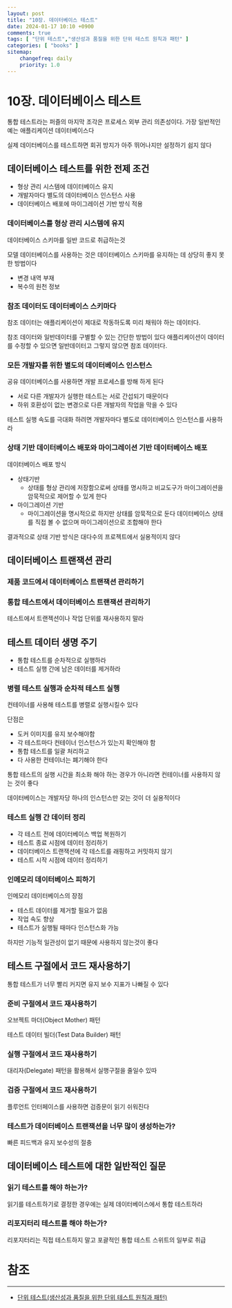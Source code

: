 ```yaml
---
layout: post
title: "10장. 데이터베이스 테스트"
date: 2024-01-17 10:10 +0900
comments: true
tags: [ "단위 테스트","생산성과 품질을 위한 단위 테스트 원칙과 패턴" ]
categories: [ "books" ]
sitemap:
    changefreq: daily
    priority: 1.0
---
```


# 10장. 데이터베이스 테스트

통합 테스트라는 퍼즐의 마지막 조각은 프로세스 외부 관리 의존성이다. 가장 일반적인 예는 애플리케이션 데이터베이스다

실제 데이터베이스를 테스트하면 회귀 방지가 아주 뛰어나지만 설정하기 쉽지 않다

## 데이터베이스 테스트를 위한 전제 조건

* 형상 관리 시스템에 데이터베이스 유지
* 개발자마다 별도의 데이터베이스 인스턴스 사용
* 데이터베이스 배포에 마이그레이션 기반 방식 적용

### 데이터베이스를 형상 관리 시스템에 유지

데이터베이스 스키마를 일반 코드로 취급하는것 

모델 데이터베이스를 사용하는 것은 데이터베이스 스키마를 유지하는 데 상당히 좋지 못한 방법이다
* 변경 내역 부재
* 복수의 원천 정보

### 참조 데이터도 데이터베이스 스키마다
참조 데이터는 애플리케이션이 제대로 작동하도록 미리 채워야 하는 데이터다.

참조 데이터와 일반데이터를 구별할 수 있는 간단한 방법이 있다 애플리케이션이 데이터를 수정할 수 있으면 일반데이터고 그렇지 않으면 참조 데이터다.

### 모든 개발자를 위한 별도의 데이터베이스 인스턴스
공유 데이터베이스를 사용하면 개발 프로세스를 방해 하게 된다
* 서로 다른 개발자가 실행한 테스트는 서로 간섭되기 때문이다
* 하위 호환성이 없는 변경으로 다른 개발자의 작업을 막을 수 있다

테스트 실행 속도를 극대화 하려면 개발자마다 별도로 데이터베이스 인스턴스를 사용하라

### 상태 기반 데이터베이스 배포와 마이그레이션 기반 데이터베이스 배포
데이터베이스 배포 방식
* 상태기반
  * 상태를 형상 관리에 저장함으로써 상태를 명시하고 비교도구가 마이그레이션을 암묵적으로 제어할 수 있게 한다
* 마이그레이션 기반
  * 마이그레이션을 명시적으로 하지만 상태를 암묵적으로 둔다 데이터베이스 상태를 직접 볼 수 없으며 마이그레이션으로 조합해야 한다

결과적으로 상태 기반 방식은 대다수의 프로젝트에서 실용적이지 않다

## 데이터베이스 트랜잭션 관리
### 제품 코드에서 데이터베이스 트랜잭션 관리하기
### 통합 테스트에서 데이터베이스 트랜잭션 관리하기
테스트에서 트랜젝션이나 작업 단위를 재사용하지 말라
## 테스트 데이터 생명 주기
* 통합 테스트를 순차적으로 실행하라
* 테스트 실행 간에 남은 데이터를 제거하라

### 병렬 테스트 실행과 순차적 테스트 실행

컨테이너를 사용해 테스트를 병렬로 실행시킬수 있다

단점은
* 도커 이미지를 유지 보수해야함
* 각 테스트마다 컨테이너 인스턴스가 있는지 확인해야 함
* 통합 테스트를 일괄 처리하고
* 다 사용한 컨테이너는 폐기해야 한다

통합 테스트의 실행 시간을 최소화 해야 하는 경우가 아니라면 컨테이너를 사용하지 않는 것이 좋다

데이터베이스는 개발자당 하나의 인스턴스만 갖는 것이 더 실용적이다

### 테스트 실행 간 데이터 정리
* 각 테스트 전에 데이터베이스 백업 복원하기
* 테스트 종료 시점에 데이터 정리하기
* 데이터베이스 트랜잭션에 각 테스트를 래핑하고 커밋하지 않기
* 테스트 시작 시점에 데이터 정리하기

### 인메모리 데이터베이스 피하기

인메모리 데이터베이스의 장점
* 테스트 데이터를 제거할 필요가 없음
* 작업 속도 향상
* 테스트가 실행될 때마다 인스턴스화 가능

하지만 기능적 일관성이 없기 때문에 사용하지 않는것이 좋다

## 테스트 구절에서 코드 재사용하기
통합 테스트가 너무 빨리 커지면 유지 보수 지표가 나빠질 수 있다

### 준비 구절에서 코드 재사용하기

오브젝트 마더(Object Mother) 패턴

테스트 데이터 빌더(Test Data Builder) 패턴

### 실행 구절에서 코드 재사용하기
대리자(Delegate) 패턴을 활용해서 실행구절을 줄일수 있따

### 검증 구절에서 코드 재사용하기
플루언트 인터페이스를 사용하면 검증문이 읽기 쉬워진다
### 테스트가 데이터베이스 트랜잭션을 너무 많이 생성하는가?

빠른 피드백과 유지 보수성의 절충

## 데이터베이스 테스트에 대한 일반적인 질문
### 읽기 테스트를 해야 하는가?
읽기를 테스트하기로 결정한 경우에는 실제 데이터베이스에서 통합 테스트하라
### 리포지터리 테스트를 해야 하는가?
리포지터리는 직접 테스트하지 말고 포괄적인 통합 테스트 스위트의 일부로 취급

# 참조
-----

* [단위 테스트(생산성과 품질을 위한 단위 테스트 원칙과 패턴)](http://www.acornpub.co.kr/book/unit-testing)
